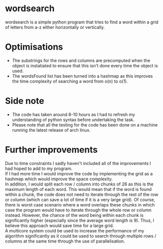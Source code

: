 # wordsearch
wordsearch is a simple python program that tries to find a word within a grid of letters from a-z either horizontally or vertically.
# Optimisations
* The substrings for the rows and columns are precomputed when the object is instatiated to ensure that this isn't done every time the object is used.
* The wordsFound list has been turned into a hashmap as this improves the time complexity of searching a word from o(n) to o(1).
# Side note
* The code has taken around 8-10 hours as I had to refresh my understanding of python syntax before undertaking the task.
* Please note that all the testing for the code has been done on a machine running the latest release of arch linux.
# Further improvements
Due to time constraints I sadly haven't included all of the improvements I had hoped to add to my program.  
If I had more time I would improve the code by implementing the grid as a hashmap which would improve the space complexity.  
In addition, I would split each row / column into chunks of 26 as this is the maximum length of each word. This would mean that if the word is found within a chunk, the code does not need to iterate through the rest of the row or column (which can save a lot of time if it is a very large grid). Of course, there is worst case scenario where a word overlaps these chunks in which case the program would have to iterate through the whole row or column instead. However, the chance of the word being within each chunk is significantly higher (especially since the average word length is 9). Thus, I believe this approach would save time for a large grid.  
A multicore system could be used to increase the performance of my algorithm significantly as it could be used to search through multiple rows / columns at the same time through the use of parallelisation.
